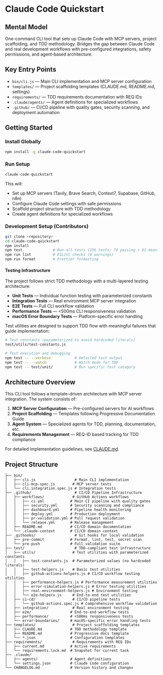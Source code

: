 # Claude Code Quickstart

## Mental Model
One-command CLI tool that sets up Claude Code with MCP servers, project scaffolding, and TDD methodology. Bridges the gap between Claude Code and real development workflows with pre-configured integrations, safety permissions, and agent-based architecture.

## Key Entry Points
- `bin/cli.js` — Main CLI implementation and MCP server configuration
- `templates/` — Project scaffolding templates (CLAUDE.md, README.md, settings)
- `requirements/` — TDD requirements documentation with REQ IDs
- `.claude/agents/` — Agent definitions for specialized workflows
- `.github/` — CI/CD pipeline with quality gates, security scanning, and deployment automation

## Getting Started

### Install Globally
```bash
npm install -g claude-code-quickstart
```

### Run Setup
```bash
claude-code-quickstart
```

This will:
- Set up MCP servers (Tavily, Brave Search, Context7, Supabase, GitHub, n8n)
- Configure Claude Code settings with safe permissions
- Scaffold project structure with TDD methodology
- Create agent definitions for specialized workflows

### Development Setup (Contributors)
```bash
git clone <repository>
cd claude-code-quickstart
npm install
npm test              # Run all tests (156 tests: 74 passing + 82 meaningful TDD failures)
npm run lint          # ESLint checks (0 warnings)
npm run format        # Prettier formatting
```

#### Testing Infrastructure
The project follows strict TDD methodology with a multi-layered testing architecture:

- **Unit Tests** — Individual function testing with parameterized constants
- **Integration Tests** — Real environment MCP server integration  
- **E2E Tests** — Full CLI workflow validation
- **Performance Tests** — <500ms CLI responsiveness validation
- **macOS Error Boundary Tests** — Platform-specific error handling

Test utilities are designed to support TDD flow with meaningful failures that guide implementation:
```bash
# Test constants (parameterized to avoid hardcoded literals)
test/utils/test-constants.js

# Test execution and debugging
npm test -- --verbose           # Detailed test output
npm test -- --watch             # Watch mode for TDD
npm test -- test/unit/          # Run specific test category
```

## Architecture Overview

This CLI tool follows a template-driven architecture with MCP server integration. The system consists of:

1. **MCP Server Configuration** — Pre-configured servers for AI workflows
2. **Project Scaffolding** — Templates following Progressive Documentation Guide
3. **Agent System** — Specialized agents for TDD, planning, documentation, etc.
4. **Requirements Management** — REQ-ID based tracking for TDD compliance

For detailed implementation guidelines, see [CLAUDE.md](./CLAUDE.md).

## Project Structure

```
├── bin/
│   ├── cli.js                  # Main CLI implementation  
│   ├── cli-mcp.spec.js        # MCP server tests
│   └── cli.integration.spec.js # Integration tests
├── .github/                    # CI/CD Pipeline Infrastructure
│   ├── workflows/             # GitHub Actions workflows
│   │   ├── ci.yml            # Main CI pipeline with quality gates
│   │   ├── security.yml      # Security scanning and compliance
│   │   ├── dashboard.yml     # Pipeline health monitoring
│   │   ├── deploy.yml        # Production deployment
│   │   ├── pr-validation.yml # Pull request validation
│   │   └── release.yml       # Release management
│   ├── README.md             # CI/CD domain documentation
│   └── .claude-context       # CI/CD domain context
├── .githooks/                  # Git hooks for local validation
│   ├── pre-commit            # Format, lint, test, secret scan
│   └── pre-push              # Full validation suite
├── test/                       # TDD-compliant test infrastructure
│   ├── utils/                 # Test utilities with parameterized constants
│   │   ├── test-constants.js  # Parameterized values (no hardcoded literals)
│   │   ├── test-helpers.js    # Basic test utilities
│   │   ├── github-actions-helpers.js # CI/CD workflow testing utilities
│   │   ├── performance-helpers.js # Performance measurement utilities
│   │   ├── error-simulation-helpers.js # Error testing utilities
│   │   ├── real-environment-helpers.js # Environment testing
│   │   └── e2e-helpers.js     # End-to-end test utilities
│   ├── ci-cd/                 # CI/CD pipeline tests
│   │   └── github-actions.spec.js # Comprehensive workflow validation
│   ├── integration/           # Real environment testing
│   ├── e2e/                  # End-to-end workflow tests
│   ├── performance/          # <500ms responsiveness tests
│   └── error-boundaries/     # macOS-specific error handling tests
├── templates/                 # Project scaffolding templates
│   ├── CLAUDE.md             # TDD methodology template
│   ├── README.md             # Progressive docs template
│   └── *.json                # Configuration templates
├── requirements/              # Requirements with REQ IDs
│   ├── current.md            # Active requirements
│   └── requirements.lock.md  # Snapshot for current task
├── .claude/
│   ├── agents/               # Agent definitions
│   └── settings.json         # Claude Code configuration
└── CHANGELOG.md              # Version history and changes
```